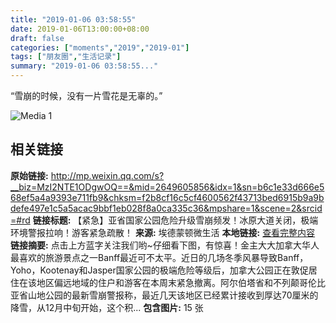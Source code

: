 ```yaml
---
title: "2019-01-06 03:58:55"
date: 2019-01-06T13:00:00+08:00
draft: false
categories: ["moments","2019","2019-01"]
tags: ["朋友圈","生活记录"]
summary: "2019-01-06 03:58:55..."
---
```


“雪崩的时候，没有一片雪花是无辜的。”

![Media 1](/Moments/photos/2019-01-06/201901060358550.jpg)

## 相关链接

**原始链接:** http://mp.weixin.qq.com/s?__biz=MzI2NTE1ODgwOQ==&mid=2649605856&idx=1&sn=b6c1e33d666e568ef5a4a9393e711fb9&chksm=f2b8cf16c5cf4600562f43713bed6915b9a9bdefe497e1c5a5acac9bbf1eb028f8a0ca335c36&mpshare=1&scene=2&srcid=#rd
**链接标题:** 【紧急】亚省国家公园危险升级雪崩频发！冰原大道关闭，极端环境警报拉响！游客紧急疏散！
**来源:** 埃德蒙顿微生活
**本地链接:** [查看完整内容](/link_content/2019/01/2019-01-06-3/link_content/)
**链接摘要:** 点击上方蓝字关注我们哟~仔细看下图，有惊喜！金主大大加拿大华人最喜欢的旅游景点之一Banff最近可不太平。近日的几场冬季风暴导致Banff，Yoho，Kootenay和Jasper国家公园的极端危险等级后，加拿大公园正在敦促居住在该地区偏远地域的住户和游客在本周末紧急撤离。阿尔伯塔省和不列颠哥伦比亚省山地公园的最新雪崩警报称，最近几天该地区已经累计接收到厚达70厘米的降雪，从12月中旬开始，这个积...
**包含图片:** 15 张

